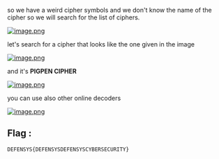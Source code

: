 so we have a weird cipher symbols and we don't know the name of the cipher so we will search for the list of ciphers.

[![image.png](https://i.postimg.cc/BQjPyc8t/image.png)](https://postimg.cc/gnP0LhHP)

let's search for a cipher that looks like the one given in the image

[![image.png](https://i.postimg.cc/BvbvLJxb/image.png)](https://postimg.cc/p9Nv3bcM)

and it's **PIGPEN CIPHER**

[![image.png](https://i.postimg.cc/vTLfhMZz/image.png)](https://postimg.cc/MfHnZCRM)

you can use also other online decoders

[![image.png](https://i.postimg.cc/WpkntF0M/image.png)](https://postimg.cc/V5zMVNG6)

## Flag : 

```
DEFENSYS{DEFENSYSDEFENSYSCYBERSECURITY}
```
